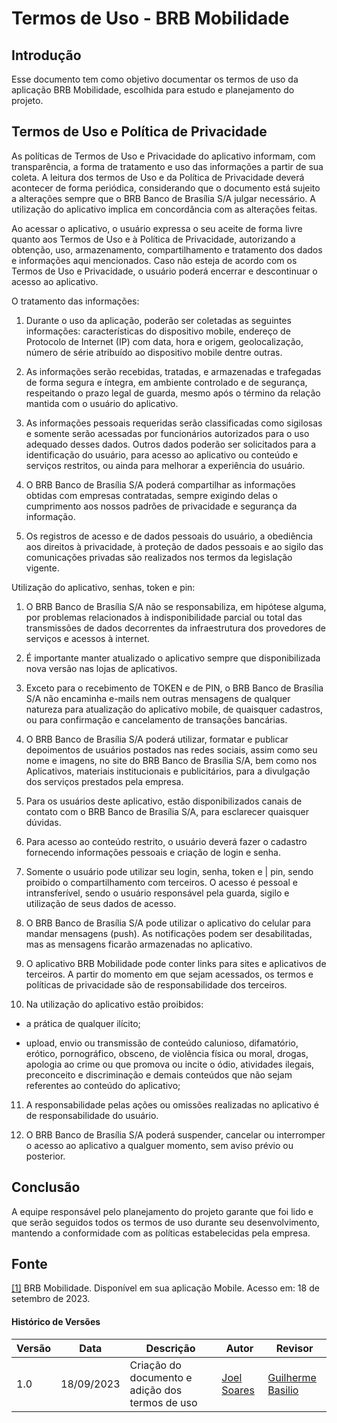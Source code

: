# Termos de Uso - BRB Mobilidade
## Introdução

Esse documento tem como objetivo documentar os termos de uso da aplicação BRB Mobilidade, escolhida para estudo e planejamento do projeto.

## Termos de Uso e Política de Privacidade

As políticas de Termos de Uso e Privacidade do aplicativo informam, com transparência, a forma de tratamento e uso das informações a partir de sua coleta. A leitura dos termos de Uso e da Política de Privacidade deverá acontecer de forma periódica, considerando que o documento está sujeito a alterações sempre que o BRB Banco de Brasília S/A julgar necessário. A utilização do aplicativo implica em concordância com as alterações feitas.

Ao acessar o aplicativo, o usuário expressa o seu aceite de forma livre quanto aos Termos de Uso e à Política de Privacidade, autorizando a obtenção, uso, armazenamento, compartilhamento e tratamento dos dados e informações aqui mencionados. Caso não esteja de acordo com os Termos de Uso e Privacidade, o usuário poderá encerrar e descontinuar o acesso ao aplicativo.

O tratamento das informações:

1) Durante o uso da aplicação, poderão ser coletadas as seguintes informações: características do dispositivo mobile, endereço de Protocolo de Internet (IP) com data, hora e origem, geolocalização, número de série atribuído ao dispositivo mobile dentre outras.

2) As informações serão recebidas, tratadas, e armazenadas e trafegadas de forma segura e íntegra, em ambiente controlado e de segurança, respeitando o prazo legal de guarda, mesmo após o término da relação mantida com o usuário do aplicativo.

3) As informações pessoais requeridas serão classificadas
como sigilosas e somente serão acessadas por funcionários
autorizados para o uso adequado desses dados. Outros
dados poderão ser solicitados para a identificação do
usuário, para acesso ao aplicativo ou conteúdo e serviços
restritos, ou ainda para melhorar a experiência do usuário.

4) O BRB Banco de Brasília S/A poderá compartilhar as
informações obtidas com empresas contratadas, sempre
exigindo delas o cumprimento aos nossos padrões de
privacidade e segurança da informação.

5) Os registros de acesso e de dados pessoais do usuário, a
obediência aos direitos à privacidade, à proteção de dados
pessoais e ao sigilo das comunicações privadas são
realizados nos termos da legislação vigente.

Utilização do aplicativo, senhas, token e pin:

1) O BRB Banco de Brasília S/A não se responsabiliza, em
hipótese alguma, por problemas relacionados à
indisponibilidade parcial ou total das transmissões de
dados decorrentes da infraestrutura dos provedores de
serviços e acessos à internet.

2) É importante manter atualizado o aplicativo sempre que
disponibilizada nova versão nas lojas de aplicativos.

3) Exceto para o recebimento de TOKEN e de PIN, o BRB
Banco de Brasília S/A não encaminha e-mails nem outras
mensagens de qualquer natureza para atualização do
aplicativo mobile, de quaisquer cadastros, ou para
confirmação e cancelamento de transações bancárias.

4) O BRB Banco de Brasília S/A poderá utilizar, formatar e
publicar depoimentos de usuários postados nas redes
sociais, assim como seu nome e imagens, no site do BRB
Banco de Brasília S/A, bem como nos Aplicativos, materiais
institucionais e publicitários, para a divulgação dos serviços
prestados pela empresa.

5) Para os usuários deste aplicativo, estão disponibilizados
canais de contato com o BRB Banco de Brasília S/A, para
esclarecer quaisquer dúvidas.

6) Para acesso ao conteúdo restrito, o usuário deverá fazer o
cadastro fornecendo informações pessoais e criação de
login e senha.

7) Somente o usuário pode utilizar seu login, senha, token e |
pin, sendo proibido o compartilhamento com terceiros. O
acesso é pessoal e intransferível, sendo o usuário
responsável pela guarda, sigilo e utilização de seus dados
de acesso.

8) O BRB Banco de Brasília S/A pode utilizar o aplicativo do
celular para mandar mensagens (push). As notificações
podem ser desabilitadas, mas as mensagens ficarão
armazenadas no aplicativo.
9) O aplicativo BRB Mobilidade pode conter links para sites
e aplicativos de terceiros. A partir do momento em que
sejam acessados, os termos e políticas de privacidade são
de responsabilidade dos terceiros.
10) Na utilização do aplicativo estão proibidos:

* a prática de qualquer ilícito;

* upload, envio ou transmissão de conteúdo calunioso,
difamatório, erótico, pornográfico, obsceno, de
violência física ou moral, drogas, apologia ao crime
ou que promova ou incite o ódio, atividades ilegais,
preconceito e discriminação e demais conteúdos que
não sejam referentes ao conteúdo do aplicativo;

11) A responsabilidade pelas ações ou omissões realizadas
no aplicativo é de responsabilidade do usuário.

12) O BRB Banco de Brasília S/A poderá suspender, cancelar
ou interromper o acesso ao aplicativo a qualguer momento,
sem aviso prévio ou posterior.

## Conclusão

A equipe responsável pelo planejamento do projeto garante que foi lido e que serão seguidos todos os termos de uso durante seu desenvolvimento, mantendo a conformidade com as políticas estabelecidas pela empresa.

## Fonte

<a id="aa" href="#a">[1]</a> BRB Mobilidade. Disponível em sua aplicação Mobile. Acesso em: 18 de setembro de 2023.

#### Histórico de Versões

| Versão | Data       | Descrição            | Autor          | Revisor        |
|--------|------------|----------------------|----------------|--------------- |
| 1.0    | 18/09/2023 | Criação do documento e adição dos termos de uso   | [Joel Soares](https://github.com/JoelSRangel)| [Guilherme Basilio](https://github.com/GuilhermeBES) |